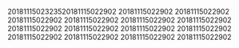 2018111502323520181115022902
20181115022902
20181115022902
20181115022902
20181115022902
20181115022902
20181115022902
20181115022902
20181115022902
20181115022902
20181115022902
20181115022902
20181115022902
20181115022902
20181115022902
